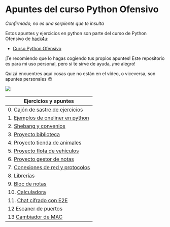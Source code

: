 # Apuntes del curso Python Ofensivo

_Confirmado, no es una serpiente que te insulta_

Estos apuntes y ejercicios en python son parte del curso de Python Ofensivo de [hack4u](https://hack4u.io):
- [Curso Python Ofensivo](https://hack4u.io/cursos/python-ofensivo/)

¡Te recomiendo que lo hagas cogiendo tus propios apuntes! Este repositorio es para mi uso personal, pero si te sirve de ayuda, ¡me alegro!

Quizá encuentres aquí cosas que no están en el vídeo, o viceversa, son apuntes personales 😊

![](https://c.tenor.com/-SV9TjUGabMAAAAC/hacker-python.gif)

| Ejercicios y apuntes                                                 |
| -------------------------------------------------------------------- |
| 0. [Cajón de sastre de ejercicios](./00_ejercicios/)                 |
| 1. [Ejemplos de oneliner en python](./01_oneliner/README.md)         |
| 2. [Shebang y convenios](./02_shebang_convenios/README.md)           |
| 3. [Proyecto biblioteca](./03_proyecto_biblioteca/)                  |
| 4. [Proyecto tienda de animales](./04_proyecto_tienda_animales/)     |
| 5. [Proyecto flota de vehículos](./05_proyecto_flota_vehiculos/)     |
| 6. [Proyecto gestor de notas](./06_proyecto_gestor_notas/)           |
| 7. [Conexiones de red y protocolos](./07_conexiones_red_protocolos/) |
| 8. [Librerías](./08_librerias/)                                      |
| 9. [Bloc de notas](./09_bloc_notas/)                                 |
| 10. [Calculadora](./10_calculadora/)                                 |
| 11. [Chat cifrado con E2E](./11_chat_cifrado_E2E/)                   |
| 12 [Escaner de puertos](./12_escaner_puertos/)                       |
| 13 [Cambiador de MAC](./13_cambiar_mac_address/)                     |
